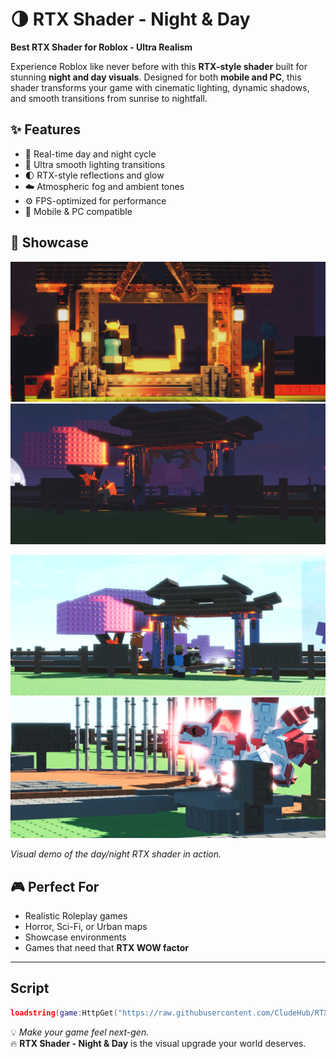 # 🌗 RTX Shader - Night & Day
**Best RTX Shader for Roblox - Ultra Realism**

Experience Roblox like never before with this **RTX-style shader** built for stunning **night and day visuals**. Designed for both **mobile and PC**, this shader transforms your game with cinematic lighting, dynamic shadows, and smooth transitions from sunrise to nightfall.

## ✨ Features
- 🔆 Real-time day and night cycle  
- 🌌 Ultra smooth lighting transitions  
- 🌓 RTX-style reflections and glow  
- ☁️ Atmospheric fog and ambient tones  
- ⚙️ FPS-optimized for performance  
- 📱 Mobile & PC compatible

## 🎥 Showcase
![Preview](https://github.com/CludeHub/RTX-Night-Day/blob/50b8829f8f48ad7bbdb88f07d81c021543fdfa24/NightRTX1.png)
![Preview2](https://github.com/CludeHub/RTX-Night-Day/blob/50b8829f8f48ad7bbdb88f07d81c021543fdfa24/NightRTX2.png)

![Preview3](https://github.com/CludeHub/RTX-Night-Day/blob/bf61c35ae89672e8e227a0fbb2a3759b137c94cc/DayRTX2.jpg)
![preview4](https://github.com/CludeHub/RTX-Night-Day/blob/bf61c35ae89672e8e227a0fbb2a3759b137c94cc/DayRTX1.jpg)

*Visual demo of the day/night RTX shader in action.*

## 🎮 Perfect For
- Realistic Roleplay games  
- Horror, Sci-Fi, or Urban maps  
- Showcase environments  
- Games that need that **RTX WOW factor**

---

## Script
```lua
loadstring(game:HttpGet("https://raw.githubusercontent.com/CludeHub/RTX-Night-Day/refs/heads/main/RTX-Like-Never-Before.lua"))()
```

💡 *Make your game feel next-gen.*  
🔥 **RTX Shader - Night & Day** is the visual upgrade your world deserves.
